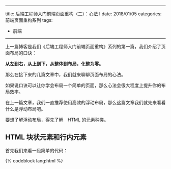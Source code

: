 
---
title: 后端工程师入门前端页面重构（二）：心法 I
date: 2018/01/05
categories: 前端页面重构系列
tags:
- 前端
---

上一篇博客是我们《后端工程师入门前端页面重构》系列的第一篇，我们介绍了页面布局的口诀：

**从左到右，从上到下，从整体到布局，化整为零。**

那么在接下来的几篇文章中，我们就来聊聊页面布局的心法。

如果说口诀可以让你学会布局一个简单的页面，那么心法会很大程度上提升你的布局效率。

在上一篇文章，我们一直推荐使用高效的浮动布局，那么这篇文章我们就先来看看什么是浮动布局吧。

要想了解浮动布局，得先了解　HTML 的元素种类。

## HTML 块状元素和行内元素

首先我们来看一段简单的代码：

{% codeblock lang:html %}
    <!DOCTYPE html>
    <html>
    <head>
    	<title>div和span标签的使用</title>
    	<style type="text/css">
    		.div{
    			background-color: red;
    			height: 300px;
    			width: 300px;
    			/*选中我们的设置class="div"*/	
    		}
    
    		.element{
    			background-color: green;
    			height: 400px;
    			width: 400px;
    			/*选中我们的设置class="element"*/	
    		}
    	</style>
    </head>
    <body>
    	<div class="div">这是div标签里面的内容</div>
    	<span class="element">这是span标签的内容</span>
    </body>
    </html>
    
{% endcodeblock %}

在上面的代码中，我们使用 div 和 span 画了两个区域，并且分别设置了它们的高度和宽度。效果如下：

![效果图](/image/back-2-font-xinfa-1/html-css-show.jpg)

我们发现：我们设置的高度和宽度只对 div 标签产生效果，对 span 标签没有产生效果。这是为什么呢？

难道它们两是不同种类的元素？

嘿嘿，猜对啦！

其实在 HTML 中，我们可以把标签分为块状元素和行内元素，上面代码中的 div 标签就是块状元素，而 span 标签就是行内元素。

* 块状元素的标签还有：p、ul、ol等。

* 行内元素的标签还有：img、code、input等。

那么块状元素和行内元素有什么区别呢？

从我们的代码的效果图里面我们已经看出来一个区别了：**块状元素可以设置它的高度和宽度，行内元素对的高度和宽度的设置是无效。**

我们再来写一段代码试试，我们使用我们熟悉的 div 标签和 span 标签来演示。

我们把上面代码的高度和宽度注释掉，让 div 标签和 span 标签保持原始的高度和宽度来看看效果。

来来来，代码走一波！

{% codeblock lang:html %}
    <!DOCTYPE html>
    <html>
    <head>
    	<title>div和span标签的使用</title>
    	<style type="text/css">
    		.div{
    			background-color: red;
    			/*height: 300px;*/
    			/*width: 300px;*/
    			/*选中我们的设置class="div"*/	
    		}
    
    		.element{
    			background-color: green;
    			/*height: 400px;*/
    			/*width: 400px;*/
    			/*选中我们的设置class="element"*/	
    		}
    	</style>
    </head>
    <body>
    	<div class="div">这是div标签里面的内容</div>
    	<span class="element">这是span标签的内容</span>
    </body>
    </html>
{% endcodeblock %}

![效果图](/image/back-2-font-xinfa-1/block-inline-elemet.png)

是不是又看出来一个区别呢？

**块状元素是独占一行的，而行内元素只占本身内容的大小。**

看看我们之前设置高度和宽度的例子，我们用浏览器检查一下看看。

![效果图](/image/back-2-font-xinfa-1/block-element.jpg)

**即使我们设置了块状元素的高度和宽度，它还是独占一行的**。真的是霸道啊！

如果不会使用谷歌浏览器检查网页的同学，可以参考[如何使用谷歌浏览器检查页面。](https://jingyan.baidu.com/article/2f9b480db6cde741ca6cc246.html)


说了这么多，我好像还是没有教你们如何去写一个浮动布局。

咳咳，下面正式开始。


## 为什么要使用浮动布局

在开始之前，我们按照套路，还是要问一个问题：为什么要使用浮动布局，仅仅是因为它是高效的？

答案当然是否定的。

在上面的我们分析了块状元素是独占一行的，但是在页面布局的时候，往往都是要求许多块状元素是在一行的。

怎么解决这个问题呢？

解决问题有两种方案：
* 我们可以使用 CSS 把块状元素变成行内元素
* 我们使用浮动

对于第一种方案，我们直接否定！**因为它存在误差！**
下面我们使用 HTML 和 CSS 来写一段代码有误差的代码： 

{% codeblock lang:html %}
    <!DOCTYPE html>
    <html>
    <head>
    	<title>使用行内元素是有误差的</title>
    	<style type="text/css">
    		.div-1{
    			background-color: red;
    			/*让其作为行内元素显示*/
    			display: inline-block;
    			
    		}
    
    		.div-2{
    			background-color: green;
    			/*让其作为行内元素显示*/
    			display:inline-block;
    		}
    	</style>
    </head>
    <body>
    	<div class="div-1">123</div>
    	<div class="div-2">123</div>
    </body>
    </html>
{% endcodeblock %}

上面的这段代码，我们使用块状元素 div 写了两个区块，并且使用 
{% codeblock lang:html %}
    display:inline-block; 
{% endcodeblock %} 

让块状元素 div 来作为行内元素显示，然后我们来看效果：

![行内元素误差效果显示](/image/back-2-font-xinfa-1/inline-element-error.jpg)

我们发现**虽然两个 div 可以变成行内元素在一行显示，但是他们之间还是存在空白，不能完美的相邻在一起。**

这点空白会给我们布局带来很大的麻烦，这就是我们为什么选择浮动布局的原因。

选择浮动布局的原因知道了，下面我们来写一个浮动布局吧。

真的开始写喽，不是骗你们的！


## 一个简单的浮动布局

首先我们画两个 div，并且设置它们的背景颜色，高度以及宽度，代码如下：

{% codeblock lang:html %}
    <!DOCTYPE html>
    <html>
    <head>
        <title>简单的浮动布局</title>
        <style type="text/css">
            .block-1{
                width: 200px;
                height: 200px;
                background: red;
            }
    
            .block-2{
                width: 200px;
                height: 200px;
                background: green;
            }
        </style>
    </head>
    <body>
    
    <div class="block-1">
        这是第一个区块
    </div>
    
    <div class="block-2">
        这是第二个区块
    </div>
    </body>
    </html>
       
{% endcodeblock %} 

打开浏览器看效果是这个样子滴：

![浮动之前的效果图](/image/back-2-font-xinfa-1/float-layout.jpg)

这个效果很正常嘛。 div 作为很霸道的块状元素，当然占据一整行，两个 div 就分别占据两行喽。

下面我们就要使用浮动了，注意看清楚哦！

我们只要在上面代码中 div 的 class 选择器里面添加如下代码即可实现浮动。

{% codeblock lang:html %}
    float: left;
{% endcodeblock %}

来来来，完整代码走一波！

{% codeblock lang:html %}
    <!DOCTYPE html>
    <html>
    <head>
        <title>简单的浮动布局</title>
        <style type="text/css">
            .block-1{
                width: 200px;
                height: 200px;
                background: red;
                /*设置为浮动*/
                float: left;
            }
    
            .block-2{
                width: 200px;
                height: 200px;
                background: green;
                /*设置为浮动*/
                float: left;
            }
        </style>
    </head>
    <body>
    
    <div class="block-1">
        这是第一个区块
    </div>
    
    <div class="block-2">
        这是第二个区块
    </div>
    </body>
    </html>
{% endcodeblock %}

然后我们用浏览器打开看效果：

![简单浮动效果图](/image/back-2-font-xinfa-1/float-layout-show-1.png)

我们发现两个原本很难相邻在一起的块状元素，竟然完美的 **无缝** 的相邻在一起。

浮动的布局是不是很简单呢？我们只要添加 「 float: left;」即可实现浮动。你们学会了吗？

现在让我们重新来看一下「 float: left;」这段代码。

我们都知道「 float 」这个字是指定使用浮动的关键字，但是「 left 」是干嘛用的？难道还是指定 right？

当然可以啦。left 的意思是指定左浮动，意思是让元素悬浮在浏览器的左边，right就是相反的意思，让元素悬浮在浏览器的右边。

来来来，让我们把上面代码中的 left 变成right，代码再走一波!

{% codeblock lang:html %}
    <!DOCTYPE html>
    <html>
    <head>
        <title>简单的浮动布局</title>
        <style type="text/css">
            .block-1{
                width: 200px;
                height: 200px;
                background: red;
                /*设置为浮动*/
                float: right;
            }
    
            .block-2{
                width: 200px;
                height: 200px;
                background: green;
                /*设置为浮动*/
                float: right;
            }
        </style>
    </head>
    <body>
    
    <div class="block-1">
        这是第一个区块
    </div>
    
    <div class="block-2">
        这是第二个区块
    </div>
    </body>
    </html>
{% endcodeblock %}

让我们打开浏览器看效果！

![右浮动效果图](/image/back-2-font-xinfa-1/float-right.png)

是不是被浮动的结果吓了一跳呢？设置浮动的元素竟然都跑到右边去了。

到了这里，关于怎么写浮动，我想你们应该已经会了。下面我们来看一个问题，要跟着我的思路走哦。

还是回到我们之前设置的左浮动的页面。我们可以使用谷歌浏览器来检查一下它们的高度和宽度，和我们设置的完全一样。

这段代码没问题。

![](/image/back-2-font-xinfa-1/div-show-height.png)

## 还是一个简单的浮动布局
{% codeblock lang:html %}
    <!DOCTYPE html>
    <html>
    <head>
        <title>还是一个简单的浮动布局</title>
        <style type="text/css">
            .block-1{
                width: 200px;
                height: 200px;
                float: left;
                background: red;
            }
    
            .block-2{
                width: 200px;
                height: 200px;
                float: left;
                background: green;
            }
        </style>
    </head>
    <body>
        <div class="parent">
            <div class="block-1">
                我是第一个子元素
            </div>
    
            <div class="block-2">
                我是第二个子元素
            </div>
        </div>
    </body>
    </html>
    
{% endcodeblock %}

![效果图](/image/back-2-font-xinfa-1/float-layout-show-2.png)

这段代码还是很简单，我们还是使用　DIV　标签画了两个　200 * 200　区块，和之前代码的唯一区别在于

这两个区块被一个「父区块 parent」包含着。

这段代码有问题吗？　当然没问题啦，不信我们使用谷歌浏览器检查一下。

![](/image/back-2-font-xinfa-1/second-check-child.png)

子元素宽度和高度都是 OK 的。

我们再来看看它父元素高度和宽度。

![](/image/back-2-font-xinfa-1/parent-check.png)

我去！父元素的高度竟然是 **０**！！　我是不是安装了假的浏览器？

解铃还须系铃人，要想知道原因，我们需要去了解一下　DIV　标签和「浮动」的之间的关系。


## 这也是一个简单的浮动布局

还是一个很简单的布局，我们有三个DIV区块，分别为「first」、「second」、「third」它们父区块「parent」包含着

并且设置三个DIV区块为左浮动的。

代码如下：
{% codeblock lang:html %}
    <!DOCTYPE html>
    <html>
    <head>
        <title>清除浮动演示</title>
        <style type="text/css">
            .first{
                background: red;
                width: 200px;
                height: 200px;
                float: left;
            }
            .second{
                background: yellow;
                width: 200px;
                float: left;
                height: 200px;
    
            }
            .third{
                float: left;
                background: green;
                width: 200px;
                height: 200px;
            }
        </style>
    </head>
    <body>
        <div class="parent">
            <div class="first">
                第一个区块
            </div>
    
            <div class="second">
                第二个区块
            </div>
    
            <div class="third">
                第三个区块
            </div>
        </div>
    </body>
    </html>
    
{% endcodeblock %}

![效果图](/image/back-2-font-xinfa-1/div-float-1.png)


我们使用谷歌浏览器来检查一下，发现子元素的高度和宽度和设置的值一样，但是父元素高度还是为０。

![](/image/back-2-font-xinfa-1/origin-parent-height.png)


现在我们有一个需求：在保持浮动的情况下，让第三块区域在下一行显示，如何去做？

这就要使用到另一个招式 「清除浮动」

我们只要在第三块区块的「.third」中添加
{% codeblock lang:html %}
    clear: left;
{% endcodeblock %} 

即可。

来来来，代码敲一波：

{% codeblock lang:html %}
    <!DOCTYPE html>
        <html>
        <head>
            <title>清除浮动演示</title>
            <style type="text/css">
                .first{
                    background: red;
                    width: 200px;
                    height: 200px;
                    float: left;
                }
                .second{
                    background: yellow;
                    width: 200px;
                    float: left;
                    height: 200px;
        
                }
                .third{
                    float: left;
                    background: green;
                    width: 200px;
                    height: 200px;
                    clear: left;
                }
            </style>
        </head>
        <body>
            <div class="parent">
                <div class="first">
                    第一个区块
                </div>
        
                <div class="second">
                    第二个区块
                </div>
        
                <div class="third">
                    第三个区块
                </div>
            </div>
        </body>
        </html>

{% endcodeblock %}

话不多说，让我们先看效果。

![添加 clear: left;的效果图](/image/back-2-font-xinfa-1/add-clear-left-1.png)

真的把第三个区块给压下来了！



还是按照上面的套路，我们来分析这段代码「 clear: left; 」：

它用到的关键字是「 clear 」，它的含义是清除。

而 「 left 」 代表是左边。

那么它合起来的意思是：**清除左边的浮动元素**。

说到更明白一点就是：**不让当前元素的左边有浮动元素。**

当前元素是第三个区块，它的左边有两个浮动元素 first 和second 。

那这段代码的意思就是：**不让第三个区块左边有浮动元素**，那浏览器这么处理呢？

浏览器会说：“老三啊，你的左边有两个浮动元素，但是你又不想左边有浮动元素，所以你就吃点亏，到 **下一行** 来吧！”

于是第三个区块就到了下一行啦。  

虽然有点复杂，但是按照上面思路进行一步步分解，是不是就变的很简单呢？

让我们再来拓展一下，clear 除了可以设置为 left,还可以设置为 「 right 」 和 「 both 」。

我相信不用我说你们也明白了吧！

right 就是不让当前元素 **右边** 存在浮动元素嘛。

那 both 就是不让当前元素的 **两边** 出现浮动元素喽。

说了这么多，我们好像还有一个问题没有解决，父元素的高度还是0啊！

这个有点尴尬！

## 父元素高度真的需要吗？

![](/image/back-2-font-xinfa-1/clear-float-parent.png)

那么，在解决之前，按照我们的套路，我们要问一个问题：我们可以不管父元素的高度吗？反正布局都设计出来了。

我的实习导师告诉我：“这是不行的。**浮动布局的占位空间往往是我们理想的父元素高度。**”

他说的太抽象，我们来说的直白一点：

「在布局中我们往往使用浮动布局来实现某一块区域的布局」。

「然后我们最好用一个DIV去包裹整个浮动布局，用于和其它的布局区分开」。

「最后我们要求这个父DIV和高度要和浮动布局的高度一样」。

对于上面的三点内容，前两点我们已经做到了。在上面的代码中，我们使用「parent」包裹着「first」、「second」、「third」，并且

而且它们都是浮动的。

想要解决第三个问题，就是使用我们上面讲的招式-**清除浮动**。

我们在父区块最后面增加一个空的DIV,将它设置它为「 clear:both 」。

为什么要这么使用呢，具体的原因我也讲不清楚，大概是这样的吧：

因为浮动元素会影响它的位置，我们必须确保它在父元素的最后一行，不受 **任何** 浮动元素干扰,我们必须清除浮动对它的干扰。

注意哦！最后一个元素不是浮动的哦。

来来来，代码走一波！

{% codeblock lang:html %}
    <!DOCTYPE html>
    <html>
    <head>
        <title>DIV和CSS的前世今生</title>
        <style type="text/css">
            .first{
                background: red;
                width: 200px;
                height: 200px;
                float: left;
            }
            .second{
                background: yellow;
                width: 200px;
                float: left;
                height: 200px;
    
            }
            .third{
                float: left;
                background: green;
                width: 200px;
                height: 200px;
                clear: left;
            }
            .last{
                clear: both;
            }
        </style>
    </head>
    <body>
        <div class="parent">
            <div class="first">
                第一个区块
            </div>
    
            <div class="second">
                第二个区块
            </div>
    
            <div class="third">
                第三个区块
            </div>
            <div class="last">
    
            </div>
        </div>
    </body>
    </html>

{% endcodeblock %}

然后我们会发现，父元素竟然有高度了，而且和浮动布局的高度是一样的！

![父元素有高度了](/image/back-2-font-xinfa-1/parrent-height.png)

哈哈，到了这里，我们已经完全解决父元素高度为 0 的问题，那么我想问：

上面的解决方法是最好的吗？


## 清除浮动－最佳实践

按照套路，我们得问一个问题：上面的解决方案有问题吗？

回答是肯定的！

因为按照上面的方法，我们需要在 **手动** 在每个父区块最后添加一个空的 DIV，这样的做法是 **低效的**！

因为一个页面有成百上千个布局区块，如果每一个我们都手动写一个空的　DIV，增加工作量不说，日后维护起来，也很麻烦。

我们可不可以在某个地方统一定义，然后全局使用呢？就像Java一样，一次编译，到处运行。

哈哈哈，程序员都喜欢偷懒，我也不例外。回答是当然可以啦。

这个要使用到另一个新的招式-CSS 的「伪类」,伪类的具体用法可以参考[W3C的CSS伪类教程。](http://www.w3school.com.cn/css/css_pseudo_elements.asp)

我们这里使用的是「after」伪类，它可以自动的在某个父元素的最后一行添加最后一个子元素，并且设置属性。

上面的话有点拗口，来来来，我们直接上代码分析：

{% codeblock lang:html %}
    .parent:after{
        /*设置最后一个元素的内容为空*/
        content: "";
        /*设置最后一个元素为清除两边浮动*/
        clear: both;
        /*设置最后一个元素为块状元素*/
        display: block;
    }

{% endcodeblock %}

上面的代码会自动在「parent」作用的标签的最后一行添加一个子元素，并且设置该元素为「块状元素」「内容为空」以及「清除浮动」。

是不是很神奇呢？我们可以使用 CSS 自动的添加元素。并且设置其属性。

那么还有一个问题，如何让上面的这个代码被所有的父元素共享呢？

这个很简单啦，只要把需要样式的父元素的 class属性设置值为 「parent」，那么就可以直接使用啦。

来来来，让我们完整的敲一次代码！

{% codeblock lang:html %}
    <!DOCTYPE html>
    <html>
    <head>
        <title>DIV和CSS最佳实践</title>
        <style type="text/css">
            .first{
                background: red;
                width: 200px;
                height: 200px;
                float: left;
            }
            .second{
                background: yellow;
                width: 200px;
                float: left;
                height: 200px;
    
            }
            .third{
                float: left;
                background: green;
                width: 200px;
                height: 200px;
                clear: left;
            }
    
            /*
              伪类
             */
            .parent:after{
                /*设置最后一个元素的内容为空*/
                content: "";
                /*设置最后一个元素为清除两边浮动*/
                clear: both;
                /*设置最后一个元素为块状元素*/
                display: block;
            }
        </style>
    </head>
    <body>
        <div class="parent">
            <div class="first">
                第一个区块
            </div>
    
            <div class="second">
                第二个区块
            </div>
    
            <div class="third">
                第三个区块
            </div>
    
        </div>
    </body>
    </html>
    
{% endcodeblock %}

![使用最佳实践-伪类后的效果图](/image/back-2-font-xinfa-1/div-float-after.png)

## 你说的都是真的吗

从头到尾说了这么多，有的同学或许会问，你说的都是真的吗？，那些大型网站的页面都是按照你说的这么设计的的吗？

我读书少，你可别骗我。

不信？

我们去看看一些大型网站的页面的浮动布局的设计代码。

我们先看豆瓣的

![使用after](/image/back-2-font-xinfa-1/douban-1.png)

![使用after+浮动布局](/image/back-2-font-xinfa-1/douban-2.png)

我们再看看天猫的

![使用after](/image/back-2-font-xinfa-1/tianmao-1.png)
![使用after+浮动布局](/image/back-2-font-xinfa-1/tianmao-2.png)

哈哈，我可没有骗你们哦！大型网站都是这么用的，而且貌似高手都使用 「float:right;」呢！


最后，我们再来回顾一下，这篇文章从介绍　HTML的元素种类开始，到浮动布局，最后以清除浮动和最佳实践收尾。

可以让一个小白慢慢的窥视到大型网页设计的理念。

中间有一些招式可能说的太粗糙。不要捉急，我们先学心法。招式到后面慢慢再学习。

这篇文章到这里就结束了，我会在下一篇博文继续介绍心法 II


